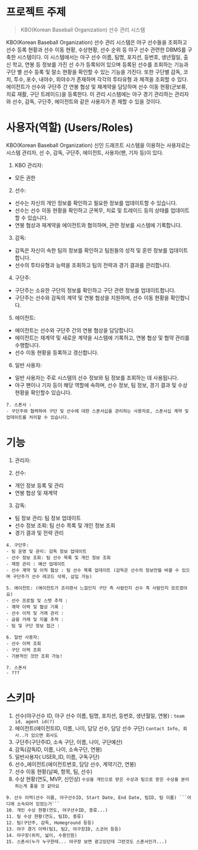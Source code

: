 프로젝트 주제
=====

> KBO(Korean Baseball Organization) 선수 관리 시스템

KBO(Korean Baseball Organization) 선수 관리 시스템은 야구 선수들을 조회하고 선수 등록 현황과
선수 이동 현황, 수상현황, 선수 순위 등 야구 선수 관련한 DBMS를 구축한 시스템이다.
이 시스템에서는 야구 선수 이름, 팀명, 포지션, 등번호, 생년월일, 출신 학교, 연봉 등 정보를 가진 선
수가 등록되어 있으며 등록된 선수를 조회하는 기능과 구단 별 선수 등록 및 말소 현황을 확인할 수
있는 기능을 가진다. 또한 구단별 감독, 코치, 투수, 포수, 내야수, 외야수가 존재하며 각각의 투타유형
과 체격을 조회할 수 있다. 에이전트가 선수와 구단주 간 연봉 협상 및 재계약을 담당하며 선수 이동
현황(군보류, 치료 재활, 구단 트레이드)을 등록한다.
이 관리 시스템에는 야구 경기 관리하는 관리자와 선수, 감독, 구단주, 에이전트와 같은 사용자가 존
재할 수 있을 것이다. 

사용자(역할) (Users/Roles)
=====
KBO(Korean Baseball Organization) 신인 드래프트 시스템을 이용하는 사용자로는 시스템 관리자, 선
수, 감독, 구단주, 에이전트, 사용자(팬, 기자 등)이 있다.
1. KBO 관리자:
- 모든 권한

2. 선수:
- 선수는 자신의 개인 정보를 확인하고 필요한 정보를 업데이트할 수 있습니다.
- 선수는 선수 이동 현황을 확인하고 군복무, 치료 및 트레이드 등의 상태를 업데이트할 수 있습니다.
- 연봉 협상과 재계약을 에이전트와 협의하며, 관련 정보를 시스템에 기록합니다.
3. 감독:
- 감독은 자신이 속한 팀의 정보를 확인하고 팀원들의 성적 및 훈련 정보를 업데이트합니다.
- 선수의 투타유형과 능력을 조회하고 팀의 전략과 경기 결과를 관리합니다.
4. 구단주:
- 구단주는 소유한 구단의 정보를 확인하고 구단 관련 정보를 업데이트합니다.
- 구단주는 선수와 감독의 계약 및 연봉 협상을 지원하며, 선수 이동 현황을 확인합니다.
5. 에이전트:
- 에이전트는 선수와 구단주 간의 연봉 협상을 담당합니다.
- 에이전트는 재계약 및 새로운 계약을 시스템에 기록하고, 연봉 협상 및 협약 관리를 수행합니다.
- 선수 이동 현황을 등록하고 갱신합니다.
6. 일반 사용자:
- 일반 사용자는 주로 시스템의 선수 정보와 팀 정보를 조회하는 데 사용됩니다.
- 야구 팬이나 기자 등이 해당 역할에 속하며, 선수 정보, 팀 정보, 경기 결과 및 수상 현황을 확인할수 있습니다.
```
7. 스폰서 :
- 구단주와 협력하여 구단 및 선수에 대한 스폰서십을 관리하는 사용자로, 스폰서십 계약 및 업데이트를 처리할 수 있습니다.
```
기능
======

1. 관리자:

2. 선수:
- 개인 정보 등록 및 관리
- 연봉 협상 및 재계약

3. 감독:
- 팀 정보 관리: 팀 정보 업데이트
- 선수 정보 조회: 팀 선수 목록 및 개인 정보 조회
- 경기 결과 및 전략 관리

```
4. 구단주:
- 팀 운영 및 관리: 감독 정보 업데이트
- 선수 정보 조회: 팀 선수 목록 및 개인 정보 조회
- 재정 관리 : 예산 업데이트
- 선수 계약 및 이적 협상 : 팀 선수 목록 업데이트 (감독은 선수의 정보만을 바꿀 수 있으며 구단주가 선수 레코드 삭제, 삽입 가능)

5. 에이전트: (에이전트가 프리랜서 느낌인지 구단 측 사람인지 선수 측 사람인지 모르겠어요)
- 선수 프로필 및 스탯 추적 : 
- 계약 이력 및 협상 기록 : 
- 선수 이적 및 거래 관리 :
- 금융 거래 및 지불 추적 : 
- 팀 및 구단 정보 접근 : 

6. 일반 사용자:
- 선수 이력 조회
- 구단 이력 조회
- 기본적인 것만 조회 가능!

7. 스폰서
- ??? 
```
스키마
=====
1. 선수(야구선수 ID, 야구 선수 이름, 팀명, 포지션, 등번호, 생년월일, 연봉) : ```team id, agent id(?)```
2. 에이전트(에이전트ID, 이름, 나이, 담당 선수, 담당 선수 구단) ```Contact Info, 회사..가 있으면 회사도```
3. 구단주(구단주ID, 소속 구단, 이름, 나이, 구단예산)
4. 감독(감독ID, 이름, 나이, 소속구단, 연봉) 
5. 일반사용자( USER_ID, 이름, 구독구단) 
6. 선수_에이전트(에이전트번호, 담당 선수, 계약기간, 연봉)
7. 선수 이동 현황(날짜, 항목, 팀, 선수)
8. 수상 현황(연도, MVP, 신인상) ```수상을 개인으로 받은 수상과 팀으로 받은 수상을 분리하는게 좋을 것 같아요```
```
9. 선수 이력(선수 이름, 야구선수ID, Start Date, End Date, 팀ID, 팀 이름) ```어디에 소속되어 있었는가```
10. 개인 수상 현황(연도, 야구선수ID, 종류...)
11. 팀 수상 현황(연도, 팀ID, 종류)
12. 팀(구단주, 감독, Homeground 등등)
13. 야구 경기 이력(팀1, 팀2, 야구장ID, 스코어 등등) 
14. 야구장(위치, 넓이, 수용인원)
15. 스폰서(누가 누구한테... 야구장 보면 광고있던데 그런것도 스폰서인가...)

```





